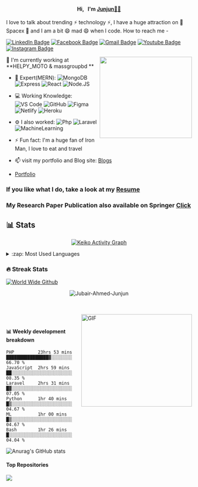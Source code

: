<!-- [![MasterHead](https://media-exp1.licdn.com/dms/image/C5616AQHIU2Ud3lvLjA/profile-displaybackgroundimage-shrink_200_800/0/1611504817512?e=1646870400&v=beta&t=UsStMUPBJ7koCHopJ__8cb7xYoqlF_lqvxm8Z6rXDnQ)](https://Jubair-Ahmed-Junjun.github.io) -->
<h4 align="center">Hi,&nbsp;&nbsp; I'm <a href="https://jubairahmedjunjun.netlify.app/" target="_blank">Junjun👨‍⚖️</a></h4>

<!--[![Typing SVG](https://readme-typing-svg.herokuapp.com?color=%2336BCF7&center=true&vCenter=true&width=600&lines=Welcome+to+My+Profile!;Over+4+years+of+programming+experience;Always+learning+new+things+;Machine+learning+enthusiast+;)](https://git.io/typing-svg)-->

I love to talk about trending ⚡ technology ⚡, I have a huge attraction on 🔭 Spacex 🔭 and I am a bit 😄 mad 😄 when I code. How to reach me -

[![LinkedIn Badge](https://img.shields.io/badge/-jubair.junjun-blue?style=plastic&logo=LinkedIn&logoColor=white&link=https://www.linkedin.com/in/jubair-ahmed-junjun-4ab6a0177/)](https://www.linkedin.com/in/jubair-ahmed-junjun-4ab6a0177/)
[![Facebook Badge](https://img.shields.io/badge/-jubair.junjun-blue?style=plastic&logo=Facebook&logoColor=white&link=https://www.facebook.com/jubair.junjun/)](https://www.facebook.com/jubair.junjun/)
[![Gmail Badge](https://img.shields.io/badge/-jubair.ahmed.junjun@gmail.com-c14438?style=plastic&logo=Gmail&logoColor=white&link=mailto:jubair.ahmed.junjun@gmail.com)](mailto:jubair.ahmed.junjun@gmail.com)
[![Youtube Badge](https://img.shields.io/badge/-JubairAhmedJunjun/-darkred?style=plastic&logo=youtube&logoColor=white&link=https://www.youtube.com/channel/UCQZ7-RwAMzh902nmjGRlOtw)](https://www.youtube.com/channel/UCQZ7-RwAMzh902nmjGRlOtw)
[![Instagram Badge](https://img.shields.io/badge/-jubair_ahmed_junjun-purple?style=plastic&logo=instagram&logoColor=white&link=https://www.instagram.com/jubair_ahmed_junjun/)](https://www.instagram.com/jubair_ahmed_junjun/)
<!-- <a href="https://www.linkedin.com/in/jubair-ahmed-junjun-4ab6a0177/">
  <img align="left" alt="jubair-ahmed-junjun's LinkedIN" width="22px" src="https://raw.githubusercontent.com/peterthehan/peterthehan/master/assets/linkedin.svg" />
</a>
![](https://visitor-badge.glitch.me/badge?page_id=Jubair-Ahmed-Junjun.Jubair-Ahmed-Junjun)
-->
 <img align="right" width="250" height="220" src="https://i.pinimg.com/originals/47/f0/34/47f0342cec72b800463bf003eac1257e.gif">
 
 
 🏢 I'm currently working at **HELPY_MOTO & massgroupbd **
 
- 🚀 Expert(MERN):
  ![MongoDB](https://img.shields.io/badge/-MongoDB-8fcfd1?style=plastic&logo=MongoDB)
  ![Express](https://img.shields.io/badge/-Express-blasck?style=plastic&logo=express)
  ![React](https://img.shields.io/badge/-React-3b2e5a?style=plastic&logo=react)
  ![Node.JS](https://img.shields.io/badge/-Node.JS-black?style=plastic&logo=Node.JS)
  
- 💻 Working Knowledge:
  ![VS Code](https://img.shields.io/badge/-VS%20Code-007ACC?style=plastic&logo=visual-studio-code)
  ![GitHub](https://img.shields.io/badge/-GitHub-181717?style=plastic&logo=github)
  ![Figma](https://img.shields.io/badge/-Figma-181717?style=plastic&logo=figma)
  ![Netlify](https://img.shields.io/badge/-Netlify-181717?style=plastic&logo=netlify)
  ![Heroku](https://img.shields.io/badge/-Heroku-181717?style=plastic&logo=heroku)
- ⚙️ I also worked: ![Php](https://img.shields.io/badge/-php-394989?style=plastic&logo=php) ![Laravel](https://img.shields.io/badge/-laravel-3f4441?style=plastic&logo=laravel) ![MachineLearning](https://img.shields.io/badge/-MachineLearning-336791?style=plastic&logo=machinelearning)
 
- ⚡️ Fun fact: I'm a huge fan of Iron Man, I love to eat and travel
- 📫 visit my portfolio and Blog site: <a href="https://jubairahmedjunjun.blogspot.com/" target="_blank">Blogs</a>
- <a href="https://jubairahmedjunjun.netlify.app/" target="_blank">Portfolio</a>

<h3>If you like what I do, take a look at my <a href="https://drive.google.com/file/d/1Jrpi2roOCiKXFHH42sglymVxugXchWxX/view?usp=sharing" target="_blank">Resume</a></h3>

<h3>My Research Paper Publication also available on Springer <a href="https://link.springer.com/chapter/10.1007/978-981-16-7597-3_12" target="_blank">Click</a></h3>

<h2>📊 Stats</h2>

<p align="center">
<a href="https://github.com/ashutosh00710/github-readme-activity-graph"><img alt="Keiko Activity Graph" src="https://activity-graph.herokuapp.com/graph?username=Jubair-Ahmed-Junjun&bg_color=1F222E&color=F8D866&line=F85D7F&point=FFFFFF&hide_border=true" /></a>
</p>
<details>
  <summary>:zap: Most Used Languages</summary>
<img src="https://github-readme-stats.vercel.app/api/top-langs/?username=Jubair-Ahmed-Junjun&langs_count=10&layout=compact&theme=vue-dark" alt="" title="Most used languages" /> 
</details> 

<!-- <details>
  <summary>:zap: GitHub Stats</summary>

  <img align="left" alt="Jubair's GitHub Stats" src="https://github-readme-stats.vercel.app/api?username=Jubair-Ahmed-Junjun&show_icons=true&hide_border=true" />

</details>
 -->


<h3>🔥 Streak Stats</h3>

  [![World Wide Github](https://git-stars.com/share/embed/Jubair-Ahmed-Junjun.svg)](https://git-stars.com/user/Jubair-Ahmed-Junjun)

<p align="center">
  <img src="http://github-readme-streak-stats.herokuapp.com?user=Jubair-Ahmed-Junjun&theme=dracula" alt="Jubair-Ahmed-Junjun" />
</p>
<br />
<br />


  <img align="right" alt="GIF" src="https://github.com/abhisheknaiidu/abhisheknaiidu/blob/master/code.gif?raw=true" width="300" height="250" />
  <br>
  
#### :bar_chart: Weekly development breakdown

<!--START_SECTION:waka-->
```text
PHP         23hrs 53 mins  ████████████████▓░░░░░░░░   66.70 % 
JavaScript  2hrs 59 mins   ██░░░░░░░░░░░░░░░░░░░░░░░   08.35 % 
Laravel     2hrs 31 mins   █▓░░░░░░░░░░░░░░░░░░░░░░░   07.05 % 
Python      1hr 40 mins    █▒░░░░░░░░░░░░░░░░░░░░░░░   04.67 % 
ML          1hr 00 mins    █▒░░░░░░░░░░░░░░░░░░░░░░░   04.67 % 
Bash        1hr 26 mins    █░░░░░░░░░░░░░░░░░░░░░░░░   04.04 % 
```



<!-- | <a href="https://github.com/Jubair-Ahmed-Junjun/github-readme-stats"><img align="center" src="https://github-readme-stats.vercel.app/api?username=Jubair-Ahmed-Junjun&show_icons=true&include_all_commits=true&theme=buefy&hide_border=true" alt="Jubair-Ahmed-Junjun's github stats" /></a> | <a href="https://github.com/Jubair-Ahmed-Junjun/github-readme-stats"><img align="center" src="https://github-readme-stats.vercel.app/api/top-langs/?username=Jubair-Ahmed-Junjun&layout=compact&theme=buefy&hide_border=true" /></a> |
| ------------- | ------------- | -->


![Anurag's GitHub stats](https://github-readme-stats.vercel.app/api?username=Jubair-Ahmed-Junjun&count_private=true) 

#### Top Repositories
<a align="center" href="https://github.com/Jubair-Ahmed-Junjun/github-readme-stats">
  <img align="center" src="https://github-readme-stats.vercel.app/api/pin/?username=Jubair-Ahmed-Junjun&repo=github-readme-stats&theme=buefy" />
</a>


<br />
<br />



